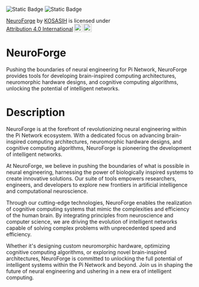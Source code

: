 ![Static Badge](https://img.shields.io/badge/Pi_Network-violet)
![Static Badge](https://img.shields.io/badge/High-Tech-white)

<p xmlns:cc="http://creativecommons.org/ns#" xmlns:dct="http://purl.org/dc/terms/"><a property="dct:title" rel="cc:attributionURL" href="https://github.com/KOSASIH/NeuroForge">NeuroForge</a> by <a rel="cc:attributionURL dct:creator" property="cc:attributionName" href="https://www.linkedin.com/in/kosasih-81b46b5a">KOSASIH</a> is licensed under <a href="http://creativecommons.org/licenses/by/4.0/?ref=chooser-v1" target="_blank" rel="license noopener noreferrer" style="display:inline-block;">Attribution 4.0 International<img style="height:22px!important;margin-left:3px;vertical-align:text-bottom;" src="https://mirrors.creativecommons.org/presskit/icons/cc.svg?ref=chooser-v1"><img style="height:22px!important;margin-left:3px;vertical-align:text-bottom;" src="https://mirrors.creativecommons.org/presskit/icons/by.svg?ref=chooser-v1"></a></p>

# NeuroForge
Pushing the boundaries of neural engineering for Pi Network, NeuroForge provides tools for developing brain-inspired computing architectures, neuromorphic hardware designs, and cognitive computing algorithms, unlocking the potential of intelligent networks.

# Description 

NeuroForge is at the forefront of revolutionizing neural engineering within the Pi Network ecosystem. With a dedicated focus on advancing brain-inspired computing architectures, neuromorphic hardware designs, and cognitive computing algorithms, NeuroForge is pioneering the development of intelligent networks. 

At NeuroForge, we believe in pushing the boundaries of what is possible in neural engineering, harnessing the power of biologically inspired systems to create innovative solutions. Our suite of tools empowers researchers, engineers, and developers to explore new frontiers in artificial intelligence and computational neuroscience.

Through our cutting-edge technologies, NeuroForge enables the realization of cognitive computing systems that mimic the complexities and efficiency of the human brain. By integrating principles from neuroscience and computer science, we are driving the evolution of intelligent networks capable of solving complex problems with unprecedented speed and efficiency.

Whether it's designing custom neuromorphic hardware, optimizing cognitive computing algorithms, or exploring novel brain-inspired architectures, NeuroForge is committed to unlocking the full potential of intelligent systems within the Pi Network and beyond. Join us in shaping the future of neural engineering and ushering in a new era of intelligent computing.
